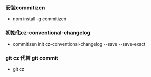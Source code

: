 ### 安装commitizen
- npm install -g commitizen

### 初始化cz-conventional-changelog
- commitizen init cz-conventional-changelog --save --save-exact

### git cz 代替 git commit
- git cz